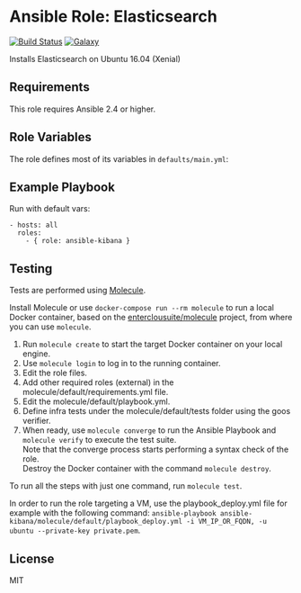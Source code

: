 Ansible Role: Elasticsearch 
======================================

[![Build Status](https://travis-ci.org/entercloudsuite/ansible-kibana.svg?branch=master)](https://travis-ci.org/entercloudsuite/ansible-kibana)
[![Galaxy](https://img.shields.io/badge/galaxy-entercloudsuite.kibana-blue.svg?style=flat-square)](https://galaxy.ansible.com/entercloudsuite/kibana)  

Installs Elasticsearch on Ubuntu 16.04 (Xenial) 

## Requirements

This role requires Ansible 2.4 or higher.

## Role Variables

The role defines most of its variables in `defaults/main.yml`:

## Example Playbook

Run with default vars:

    - hosts: all
      roles:
        - { role: ansible-kibana }

## Testing

Tests are performed using [Molecule](http://molecule.readthedocs.org/en/latest/).

Install Molecule or use `docker-compose run --rm molecule` to run a local Docker container, based on the [enterclousuite/molecule](https://hub.docker.com/r/fminzoni/molecule/) project, from where you can use `molecule`.

1. Run `molecule create` to start the target Docker container on your local engine.  
2. Use `molecule login` to log in to the running container.  
3. Edit the role files.  
4. Add other required roles (external) in the molecule/default/requirements.yml file.  
5. Edit the molecule/default/playbook.yml.  
6. Define infra tests under the molecule/default/tests folder using the goos verifier.  
7. When ready, use `molecule converge` to run the Ansible Playbook and `molecule verify` to execute the test suite.  
Note that the converge process starts performing a syntax check of the role.  
Destroy the Docker container with the command `molecule destroy`.   

To run all the steps with just one command, run `molecule test`. 

In order to run the role targeting a VM, use the playbook_deploy.yml file for example with the following command: `ansible-playbook ansible-kibana/molecule/default/playbook_deploy.yml -i VM_IP_OR_FQDN, -u ubuntu --private-key private.pem`.

## License

MIT
